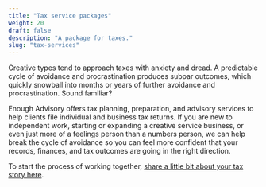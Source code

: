 ```yaml
---
title: "Tax service packages"
weight: 20
draft: false
description: "A package for taxes."
slug: "tax-services"
---
```


Creative types tend to approach taxes with anxiety and dread. A predictable cycle of avoidance and procrastination produces subpar outcomes, which quickly snowball into months or years of further avoidance and procrastination. Sound familiar?

Enough Advisory offers tax planning, preparation, and advisory services to help clients file individual and business tax returns. If you are new to independent work, starting or expanding a creative service business, or even just more of a feelings person than a numbers person, we can help break the cycle of avoidance so you can feel more confident that your records, finances, and tax outcomes are going in the right direction.

To start the process of working together, [share a little bit about your tax story here](/solutions/custom/).